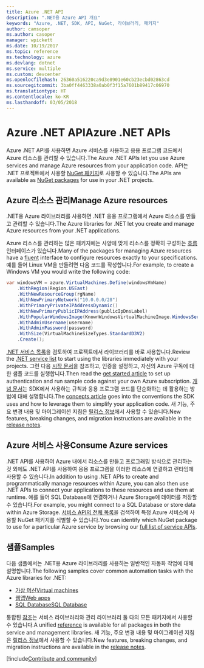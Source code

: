 ```yaml
---
title: Azure .NET API
description: ".NET용 Azure API 개요"
keywords: "Azure, .NET, SDK, API, NuGet, 라이브러리, 패키지"
author: camsoper
ms.author: casoper
manager: wpickett
ms.date: 10/19/2017
ms.topic: reference
ms.technology: azure
ms.devlang: dotnet
ms.service: multiple
ms.custom: devcenter
ms.openlocfilehash: 26360a516220ca9d3e8901e60cb23ecbd02863cd
ms.sourcegitcommit: 3ba0ff4463338a0ab0f3f15a7601b89417c06970
ms.translationtype: HT
ms.contentlocale: ko-KR
ms.lasthandoff: 03/05/2018
---
```

# <a name="azure-net-apis"></a><span data-ttu-id="b4e2c-104">Azure .NET API</span><span class="sxs-lookup"><span data-stu-id="b4e2c-104">Azure .NET APIs</span></span>

<span data-ttu-id="b4e2c-105">Azure .NET API를 사용하면 Azure 서비스를 사용하고 응용 프로그램 코드에서 Azure 리소스를 관리할 수 있습니다.</span><span class="sxs-lookup"><span data-stu-id="b4e2c-105">The Azure .NET APIs let you use Azure services and manage Azure resources from your application code.</span></span> <span data-ttu-id="b4e2c-106">API는 .NET 프로젝트에서 사용할 [NuGet 패키지](/dotnet/api/overview/azure/)로 사용할 수 있습니다.</span><span class="sxs-lookup"><span data-stu-id="b4e2c-106">The APIs are available as [NuGet packages](/dotnet/api/overview/azure/) for use in your .NET projects.</span></span> 

## <a name="manage-azure-resources"></a><span data-ttu-id="b4e2c-107">Azure 리소스 관리</span><span class="sxs-lookup"><span data-stu-id="b4e2c-107">Manage Azure resources</span></span>

<span data-ttu-id="b4e2c-108">.NET용 Azure 라이브러리를 사용하면 .NET 응용 프로그램에서 Azure 리소스를 만들고 관리할 수 있습니다.</span><span class="sxs-lookup"><span data-stu-id="b4e2c-108">The Azure libraries for .NET let you create and manage Azure resources from your .NET applications.</span></span>

<span data-ttu-id="b4e2c-109">Azure 리소스를 관리하는 많은 패키지에는 사양에 맞게 리소스를 정확히 구성하는 [흐름](dotnet-sdk-azure-concepts.md) 인터페이스가 있습니다.</span><span class="sxs-lookup"><span data-stu-id="b4e2c-109">Many of the packages for managing Azure resources have a [fluent](dotnet-sdk-azure-concepts.md) interface to configure resources exactly to your specifications.</span></span> <span data-ttu-id="b4e2c-110">예를 들어 Linux VM을 만들려면 다음 코드를 작성합니다.</span><span class="sxs-lookup"><span data-stu-id="b4e2c-110">For example, to create a Windows VM you would write the following code:</span></span>

```csharp
var windowsVM = azure.VirtualMachines.Define(windowsVmName)
    .WithRegion(Region.USEast)
    .WithNewResourceGroup(rgName)
    .WithNewPrimaryNetwork("10.0.0.0/28")
    .WithPrimaryPrivateIPAddressDynamic()
    .WithNewPrimaryPublicIPAddress(publicIpDnsLabel)
    .WithPopularWindowsImage(KnownWindowsVirtualMachineImage.WindowsServer2012R2Datacenter)
    .WithAdminUsername(username)
    .WithAdminPassword(password)
    .WithSize(VirtualMachineSizeTypes.StandardD3V2)
    .Create();
 ```

<span data-ttu-id="b4e2c-111">[.NET 서비스 목록](/dotnet/api/overview/azure/)을 검토하여 프로젝트에서 라이브러리를 바로 사용합니다.</span><span class="sxs-lookup"><span data-stu-id="b4e2c-111">Review the [.NET service list](/dotnet/api/overview/azure/) to start using the libraries immediately with your projects.</span></span> <span data-ttu-id="b4e2c-112">그런 다음 [시작 문서](dotnet-sdk-azure-get-started.md)을 참조하고, 인증을 설정하고, 자신의 Azure 구독에 대한 샘플 코드를 실행합니다.</span><span class="sxs-lookup"><span data-stu-id="b4e2c-112">Then read the [get started article](dotnet-sdk-azure-get-started.md) to set up authentication and run sample code against your own Azure subscription.</span></span>  <span data-ttu-id="b4e2c-113">[개념 문서](dotnet-sdk-azure-concepts.md)는 SDK에서 사용하는 규칙과 응용 프로그램 코드를 단순화하는 데 활용하는 방법에 대해 설명합니다.</span><span class="sxs-lookup"><span data-stu-id="b4e2c-113">The [concepts article](dotnet-sdk-azure-concepts.md) goes into the conventions the SDK uses and how to leverage them to simplify your application code.</span></span> <span data-ttu-id="b4e2c-114">새 기능, 주요 변경 내용 및 마이그레이션 지침은 [릴리스 정보](dotnet-sdk-azure-release-notes.md)에서 사용할 수 있습니다.</span><span class="sxs-lookup"><span data-stu-id="b4e2c-114">New features, breaking changes, and migration instructions are available in the [release notes](dotnet-sdk-azure-release-notes.md).</span></span>

## <a name="consume-azure-services"></a><span data-ttu-id="b4e2c-115">Azure 서비스 사용</span><span class="sxs-lookup"><span data-stu-id="b4e2c-115">Consume Azure services</span></span>

<span data-ttu-id="b4e2c-116">.NET API를 사용하여 Azure 내에서 리소스를 만들고 프로그래밍 방식으로 관리하는 것 외에도 .NET API를 사용하여 응용 프로그램을 이러한 리소스에 연결하고 런타임에 사용할 수 있습니다.</span><span class="sxs-lookup"><span data-stu-id="b4e2c-116">In addition to using .NET APIs to create and programmatically manage resources within Azure, you can also then use .NET APIs to connect your applications to these resources and use them at runtime.</span></span>  <span data-ttu-id="b4e2c-117">예를 들어 SQL Database에 연결하거나 Azure Storage에 데이터를 저장할 수 있습니다.</span><span class="sxs-lookup"><span data-stu-id="b4e2c-117">For example, you might connect to a SQL Database or store data within Azure Storage.</span></span>  <span data-ttu-id="b4e2c-118">[서비스 API의 전체 목록](/dotnet/api/overview/azure/)을 검색하여 특정 Azure 서비스에 사용할 NuGet 패키지를 식별할 수 있습니다.</span><span class="sxs-lookup"><span data-stu-id="b4e2c-118">You can identify which NuGet package to use for a particular Azure service by browsing our [full list of service APIs](/dotnet/api/overview/azure/).</span></span>  

## <a name="samples"></a><span data-ttu-id="b4e2c-119">샘플</span><span class="sxs-lookup"><span data-stu-id="b4e2c-119">Samples</span></span>

<span data-ttu-id="b4e2c-120">다음 샘플에서는 .NET용 Azure 라이브러리를 사용하는 일반적인 자동화 작업에 대해 설명합니다.</span><span class="sxs-lookup"><span data-stu-id="b4e2c-120">The following samples cover common automation tasks with the Azure libraries for .NET:</span></span>

- [<span data-ttu-id="b4e2c-121">가상 머신</span><span class="sxs-lookup"><span data-stu-id="b4e2c-121">Virtual machines</span></span>](dotnet-sdk-azure-virtual-machine-samples.md)
- [<span data-ttu-id="b4e2c-122">웹앱</span><span class="sxs-lookup"><span data-stu-id="b4e2c-122">Web apps</span></span>](dotnet-sdk-azure-web-apps-samples.md)
- [<span data-ttu-id="b4e2c-123">SQL Database</span><span class="sxs-lookup"><span data-stu-id="b4e2c-123">SQL Database</span></span>](dotnet-sdk-azure-sql-database-samples.md)

<span data-ttu-id="b4e2c-124">통합된 [참조](/dotnet/api/overview/azure/?view=azure-dotnet)는 서비스 라이브러리와 관리 라이브러리 둘 다의 모든 패키지에서 사용할 수 있습니다.</span><span class="sxs-lookup"><span data-stu-id="b4e2c-124">A unified [reference](/dotnet/api/overview/azure/?view=azure-dotnet) is available for all packages in both the service and management libraries.</span></span> <span data-ttu-id="b4e2c-125">새 기능, 주요 변경 내용 및 마이그레이션 지침은 [릴리스 정보](dotnet-sdk-azure-release-notes.md)에서 사용할 수 있습니다.</span><span class="sxs-lookup"><span data-stu-id="b4e2c-125">New features, breaking changes, and migration instructions are available in the [release notes](dotnet-sdk-azure-release-notes.md).</span></span>

[!include[Contribute and community](includes/contribute.md)]